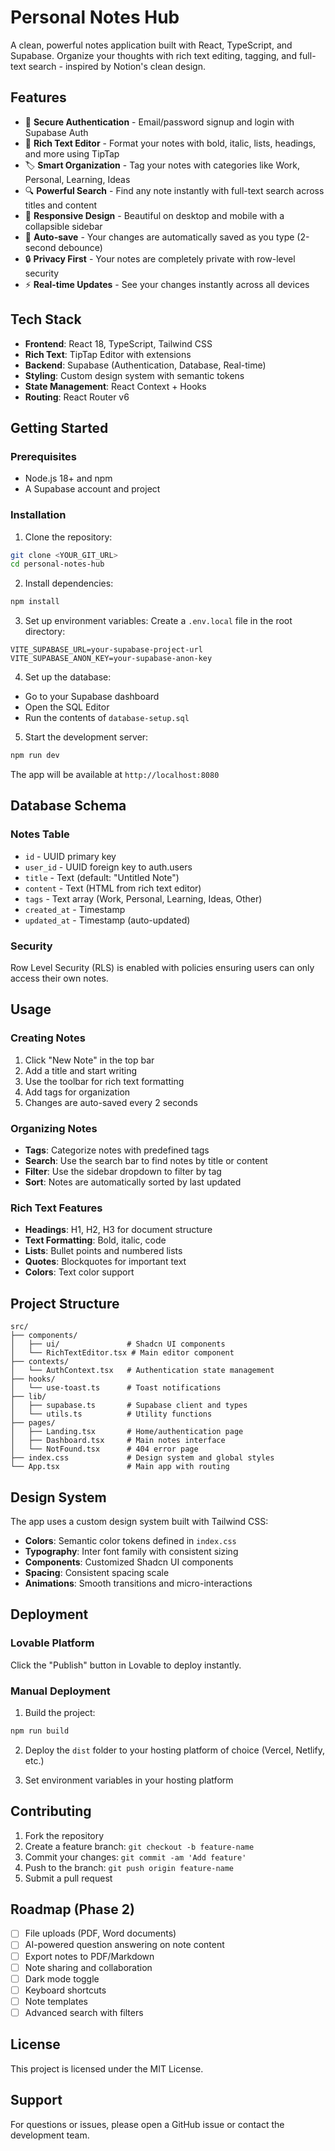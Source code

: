 # Personal Notes Hub

A clean, powerful notes application built with React, TypeScript, and Supabase. Organize your thoughts with rich text editing, tagging, and full-text search - inspired by Notion's clean design.

## Features

- 🔐 **Secure Authentication** - Email/password signup and login with Supabase Auth
- 📝 **Rich Text Editor** - Format your notes with bold, italic, lists, headings, and more using TipTap
- 🏷️ **Smart Organization** - Tag your notes with categories like Work, Personal, Learning, Ideas
- 🔍 **Powerful Search** - Find any note instantly with full-text search across titles and content
- 📱 **Responsive Design** - Beautiful on desktop and mobile with a collapsible sidebar
- 💾 **Auto-save** - Your changes are automatically saved as you type (2-second debounce)
- 🔒 **Privacy First** - Your notes are completely private with row-level security
- ⚡ **Real-time Updates** - See your changes instantly across all devices

## Tech Stack

- **Frontend**: React 18, TypeScript, Tailwind CSS
- **Rich Text**: TipTap Editor with extensions
- **Backend**: Supabase (Authentication, Database, Real-time)
- **Styling**: Custom design system with semantic tokens
- **State Management**: React Context + Hooks
- **Routing**: React Router v6

## Getting Started

### Prerequisites

- Node.js 18+ and npm
- A Supabase account and project

### Installation

1. Clone the repository:
```bash
git clone <YOUR_GIT_URL>
cd personal-notes-hub
```

2. Install dependencies:
```bash
npm install
```

3. Set up environment variables:
Create a `.env.local` file in the root directory:
```env
VITE_SUPABASE_URL=your-supabase-project-url
VITE_SUPABASE_ANON_KEY=your-supabase-anon-key
```

4. Set up the database:
- Go to your Supabase dashboard
- Open the SQL Editor
- Run the contents of `database-setup.sql`

5. Start the development server:
```bash
npm run dev
```

The app will be available at `http://localhost:8080`

## Database Schema

### Notes Table
- `id` - UUID primary key
- `user_id` - UUID foreign key to auth.users
- `title` - Text (default: "Untitled Note")
- `content` - Text (HTML from rich text editor)
- `tags` - Text array (Work, Personal, Learning, Ideas, Other)
- `created_at` - Timestamp
- `updated_at` - Timestamp (auto-updated)

### Security
Row Level Security (RLS) is enabled with policies ensuring users can only access their own notes.

## Usage

### Creating Notes
1. Click "New Note" in the top bar
2. Add a title and start writing
3. Use the toolbar for rich text formatting
4. Add tags for organization
5. Changes are auto-saved every 2 seconds

### Organizing Notes
- **Tags**: Categorize notes with predefined tags
- **Search**: Use the search bar to find notes by title or content
- **Filter**: Use the sidebar dropdown to filter by tag
- **Sort**: Notes are automatically sorted by last updated

### Rich Text Features
- **Headings**: H1, H2, H3 for document structure
- **Text Formatting**: Bold, italic, code
- **Lists**: Bullet points and numbered lists
- **Quotes**: Blockquotes for important text
- **Colors**: Text color support

## Project Structure

```
src/
├── components/
│   ├── ui/               # Shadcn UI components
│   └── RichTextEditor.tsx # Main editor component
├── contexts/
│   └── AuthContext.tsx   # Authentication state management
├── hooks/
│   └── use-toast.ts      # Toast notifications
├── lib/
│   ├── supabase.ts       # Supabase client and types
│   └── utils.ts          # Utility functions
├── pages/
│   ├── Landing.tsx       # Home/authentication page
│   ├── Dashboard.tsx     # Main notes interface
│   └── NotFound.tsx      # 404 error page
├── index.css             # Design system and global styles
└── App.tsx               # Main app with routing
```

## Design System

The app uses a custom design system built with Tailwind CSS:

- **Colors**: Semantic color tokens defined in `index.css`
- **Typography**: Inter font family with consistent sizing
- **Components**: Customized Shadcn UI components
- **Spacing**: Consistent spacing scale
- **Animations**: Smooth transitions and micro-interactions

## Deployment

### Lovable Platform
Click the "Publish" button in Lovable to deploy instantly.

### Manual Deployment
1. Build the project:
```bash
npm run build
```

2. Deploy the `dist` folder to your hosting platform of choice (Vercel, Netlify, etc.)

3. Set environment variables in your hosting platform

## Contributing

1. Fork the repository
2. Create a feature branch: `git checkout -b feature-name`
3. Commit your changes: `git commit -am 'Add feature'`
4. Push to the branch: `git push origin feature-name`
5. Submit a pull request

## Roadmap (Phase 2)

- [ ] File uploads (PDF, Word documents)
- [ ] AI-powered question answering on note content
- [ ] Export notes to PDF/Markdown
- [ ] Note sharing and collaboration
- [ ] Dark mode toggle
- [ ] Keyboard shortcuts
- [ ] Note templates
- [ ] Advanced search with filters

## License

This project is licensed under the MIT License.

## Support

For questions or issues, please open a GitHub issue or contact the development team.